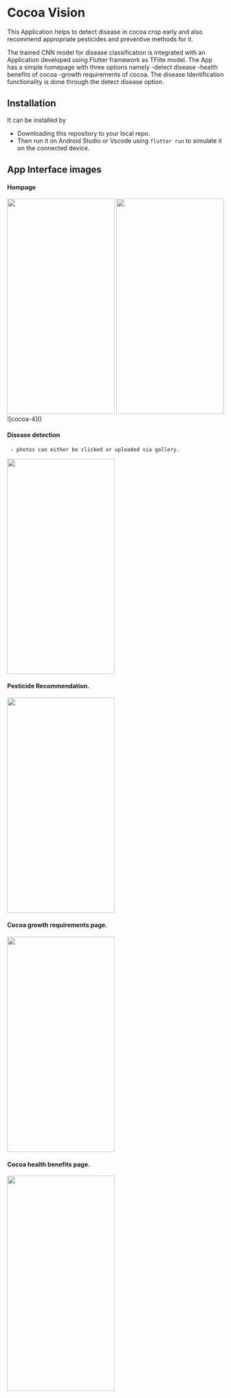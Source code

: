 # Cocoa Vision

This Application helps to detect disease in cocoa crop early and also recommend appropriate pesticides and preventive methods for it.

The trained CNN model for disease classification is integrated with an Application developed using Flutter framework as TFlite model.
The App has a simple homepage with three options namely 
-detect disease
-health benefits of cocoa 
-growth requirements of cocoa.
The disease Identification functionality is done through the detect disease option. 

## Installation

It can be installed by
 - Downloading this repository to your local repo.
 - Then run it on Android Studio or Vscode using `flutter run` to simulate it on the connected device.


## App Interface images
#### Hompage
<img src="https://github.com/AVKavan/Cocoa_vision/assets/107805278/13df6faf-e478-4356-abfd-a9ae62d2fb62" width="250" height="500" />
<img src="https://github.com/AVKavan/Cocoa_vision/assets/107805278/a3e2412c-5bbc-4717-bad8-fc05d0771cc7" width="250" height="500" />
![cocoa-4]()

#### Disease detection 
     - photos can either be clicked or uploaded via gallery.
<img src="https://github.com/AVKavan/WeatherApp-Flutter/assets/107805278/aaa3eb88-8ddc-4039-ac8d-9f456855dc37" width="250" height="500" />

#### Pesticide Recommendation.
<img src="https://github.com/AVKavan/Cocoa_vision/assets/107805278/62697d48-0d86-485e-aba8-6faee3fc682b" width="250" height="500" />

#### Cocoa growth requirements page.
<img src="https://github.com/AVKavan/Cocoa_vision/assets/107805278/603412be-fcf3-44dd-b657-ff823b21ff55" width="250" height="500" />

#### Cocoa health benefits page.

<img src="https://github.com/AVKavan/Cocoa_vision/assets/107805278/01c655fc-6136-4ca3-9fab-c3b39322dbae" width="250" height="500" />








     

